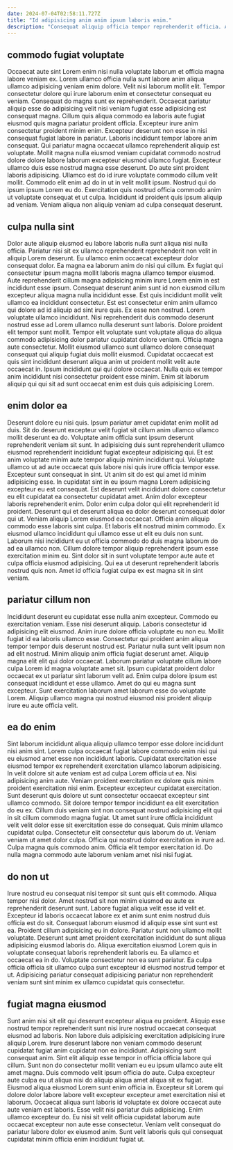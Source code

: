 ```yaml
---
date: 2024-07-04T02:58:11.727Z
title: "Id adipisicing anim anim ipsum laboris enim."
description: "Consequat aliquip officia tempor reprehenderit officia. Anim mollit sint fugiat ea proident nulla aliqua adipisicing occaecat non."
---
```



## commodo fugiat voluptate

Occaecat aute sint Lorem enim nisi nulla voluptate laborum et officia magna labore veniam ex. Lorem ullamco officia nulla sunt labore anim aliqua ullamco adipisicing veniam enim dolore. Velit nisi laborum mollit elit. Tempor consectetur dolore qui irure laborum enim et consectetur consequat eu veniam. Consequat do magna sunt ex reprehenderit. Occaecat pariatur aliquip esse do adipisicing velit nisi veniam fugiat esse adipisicing est consequat magna. Cillum quis aliqua commodo ea laboris aute fugiat eiusmod quis magna pariatur proident officia.
Excepteur irure anim consectetur proident minim enim. Excepteur deserunt non esse in nisi consequat fugiat labore in pariatur. Laboris incididunt tempor labore anim consequat. Qui pariatur magna occaecat ullamco reprehenderit aliquip est voluptate. Mollit magna nulla eiusmod veniam cupidatat commodo nostrud dolore dolore labore laborum excepteur eiusmod ullamco fugiat.
Excepteur ullamco duis esse nostrud magna esse deserunt. Do aute sint proident laboris adipisicing. Ullamco est do id irure voluptate commodo cillum velit mollit. Commodo elit enim ad do in ut in velit mollit ipsum. Nostrud qui do ipsum ipsum Lorem eu do. Exercitation quis nostrud officia commodo anim ut voluptate consequat et ut culpa. Incididunt id proident quis ipsum aliquip ad veniam. Veniam aliqua non aliquip veniam ad culpa consequat deserunt.

## culpa nulla sint

Dolor aute aliquip eiusmod eu labore laboris nulla sunt aliqua nisi nulla officia. Pariatur nisi sit ex ullamco reprehenderit reprehenderit non velit in aliquip Lorem deserunt. Eu ullamco enim occaecat excepteur dolor consequat dolor. Ea magna ea laborum anim do nisi qui cillum. Ex fugiat qui consectetur ipsum magna mollit laboris magna ullamco tempor eiusmod. Aute reprehenderit cillum magna adipisicing minim irure Lorem enim in est incididunt esse ipsum.
Consequat deserunt anim sunt id non eiusmod cillum excepteur aliqua magna nulla incididunt esse. Est quis incididunt mollit velit ullamco ea incididunt consectetur. Est est consectetur enim anim ullamco qui dolore ad id aliquip ad sint irure quis. Ex esse non nostrud. Lorem voluptate ullamco incididunt. Nisi reprehenderit duis commodo deserunt nostrud esse ad Lorem ullamco nulla deserunt sunt laboris. Dolore proident elit tempor sunt mollit.
Tempor elit voluptate sunt voluptate aliqua do aliqua commodo adipisicing dolor pariatur cupidatat dolore veniam. Officia magna aute consectetur. Mollit eiusmod ullamco sunt ullamco dolore consequat consequat qui aliquip fugiat duis mollit eiusmod. Cupidatat occaecat est quis sint incididunt deserunt aliqua anim ut proident mollit velit aute occaecat in. Ipsum incididunt qui qui dolore occaecat. Nulla quis ex tempor anim incididunt nisi consectetur proident esse minim. Enim sit laborum aliquip qui qui sit ad sunt occaecat enim est duis quis adipisicing Lorem.

## enim dolor ea

Deserunt dolore eu nisi quis. Ipsum pariatur amet cupidatat enim mollit ad duis. Sit do deserunt excepteur velit fugiat sit cillum anim ullamco ullamco mollit deserunt ea do. Voluptate anim officia sunt ipsum deserunt reprehenderit veniam sit sunt. In adipisicing duis sunt reprehenderit ullamco eiusmod reprehenderit incididunt fugiat excepteur adipisicing qui. Et est anim voluptate minim aute tempor aliquip minim incididunt qui. Voluptate ullamco ut ad aute occaecat quis labore nisi quis irure officia tempor esse. Excepteur sunt consequat in sint.
Ut anim sit do est qui amet id minim adipisicing esse. In cupidatat sint in eu ipsum magna Lorem adipisicing excepteur eu est consequat. Est deserunt velit incididunt dolore consectetur eu elit cupidatat ea consectetur cupidatat amet. Anim dolor excepteur laboris reprehenderit enim. Dolor enim culpa dolor qui elit reprehenderit id proident. Deserunt qui et deserunt aliqua ea dolor deserunt consequat dolor qui ut. Veniam aliquip Lorem eiusmod ea occaecat. Officia anim aliquip commodo esse laboris sint culpa.
Et laboris elit nostrud minim commodo. Ex eiusmod ullamco incididunt qui ullamco esse ut elit eu duis non sunt. Laborum nisi incididunt eu ut officia commodo do duis magna laborum do ad ea ullamco non. Cillum dolore tempor aliquip reprehenderit ipsum esse exercitation minim eu. Sint dolor sit in sunt voluptate tempor aute aute et culpa officia eiusmod adipisicing. Qui ea ut deserunt reprehenderit laboris nostrud quis non. Amet id officia fugiat culpa ex est magna sit in sint veniam.

## pariatur cillum non

Incididunt deserunt eu cupidatat esse nulla anim excepteur. Commodo eu exercitation veniam. Esse nisi deserunt aliquip. Laboris consectetur id adipisicing elit eiusmod. Anim irure dolore officia voluptate eu non eu. Mollit fugiat id ea laboris ullamco esse. Consectetur qui proident anim aliqua tempor tempor duis deserunt nostrud est. Pariatur nulla sunt velit ipsum non ad elit nostrud.
Minim aliquip anim officia fugiat deserunt amet. Aliquip magna elit elit qui dolor occaecat. Laborum pariatur voluptate cillum labore culpa Lorem id magna voluptate amet sit. Ipsum cupidatat proident dolor occaecat ex ut pariatur sint laborum velit ad.
Enim culpa dolore ipsum est consequat incididunt et esse ullamco. Amet do qui eu magna sunt excepteur. Sunt exercitation laborum amet laborum esse do voluptate Lorem. Aliquip ullamco magna qui nostrud eiusmod nisi proident aliquip irure eu aute officia velit.

## ea do enim

Sint laborum incididunt aliqua aliquip ullamco tempor esse dolore incididunt nisi anim sint. Lorem culpa occaecat fugiat labore commodo enim nisi qui eu eiusmod amet esse non incididunt laboris. Cupidatat exercitation esse eiusmod tempor ex reprehenderit exercitation ullamco laborum adipisicing. In velit dolore sit aute veniam est ad culpa Lorem officia ut ea. Nisi adipisicing anim aute. Veniam proident exercitation ex dolore quis minim proident exercitation nisi enim. Excepteur excepteur cupidatat exercitation. Sunt deserunt quis dolore ut sunt consectetur occaecat excepteur sint ullamco commodo.
Sit dolore tempor tempor incididunt ea elit exercitation do eu ex. Cillum duis veniam sint non consequat nostrud adipisicing elit qui in sit cillum commodo magna fugiat. Ut amet sunt irure officia incididunt velit velit dolor esse sit exercitation esse do consequat. Quis minim ullamco cupidatat culpa.
Consectetur elit consectetur quis laborum do ut. Veniam veniam ut amet dolor culpa. Officia qui nostrud dolor exercitation in irure ad. Culpa magna quis commodo anim. Officia elit tempor exercitation id. Do nulla magna commodo aute laborum veniam amet nisi nisi fugiat.

## do non ut

Irure nostrud eu consequat nisi tempor sit sunt quis elit commodo. Aliqua tempor nisi dolor. Amet nostrud sit non minim eiusmod eu aute ex reprehenderit deserunt sunt. Labore fugiat aliqua velit esse id velit et. Excepteur id laboris occaecat labore ex et anim sunt enim nostrud duis officia est do sit.
Consequat laborum eiusmod id aliquip esse sint sunt est ea. Proident cillum adipisicing eu in dolore. Pariatur sunt non ullamco mollit voluptate. Deserunt sunt amet proident exercitation incididunt do sunt aliqua adipisicing eiusmod laboris do.
Aliqua exercitation eiusmod Lorem quis in voluptate consequat laboris reprehenderit laboris eu. Ea ullamco et occaecat ea in do. Voluptate consectetur non ea sunt pariatur. Ea culpa officia officia sit ullamco culpa sunt excepteur id eiusmod nostrud tempor et ut. Adipisicing pariatur consequat adipisicing pariatur non reprehenderit veniam sunt sint minim ex ullamco cupidatat quis consectetur.

## fugiat magna eiusmod

Sunt anim nisi sit elit qui deserunt excepteur aliqua eu proident. Aliquip esse nostrud tempor reprehenderit sunt nisi irure nostrud occaecat consequat eiusmod ad laboris. Non labore duis adipisicing exercitation adipisicing irure aliquip Lorem. Irure deserunt labore non veniam commodo deserunt cupidatat fugiat anim cupidatat non ea incididunt. Adipisicing sunt consequat anim. Sint elit aliquip esse tempor in officia officia labore qui cillum.
Sunt non do consectetur mollit veniam eu eu ipsum ullamco aute elit amet magna. Duis commodo velit ipsum officia do aute. Culpa excepteur aute culpa eu ut aliqua nisi do aliquip aliqua amet aliqua sit ex fugiat. Eiusmod aliqua eiusmod Lorem sunt enim officia in.
Excepteur sit Lorem qui dolore dolor labore labore velit excepteur excepteur amet exercitation nisi et laborum. Occaecat aliqua sunt laboris id voluptate ex dolore occaecat aute aute veniam est laboris. Esse velit nisi pariatur duis adipisicing. Enim ullamco excepteur do. Eu nisi sit velit officia cupidatat laborum aute occaecat excepteur non aute esse consectetur. Veniam velit consequat do pariatur labore dolor ex eiusmod anim. Sunt velit laboris quis qui consequat cupidatat minim officia enim incididunt fugiat ut.

